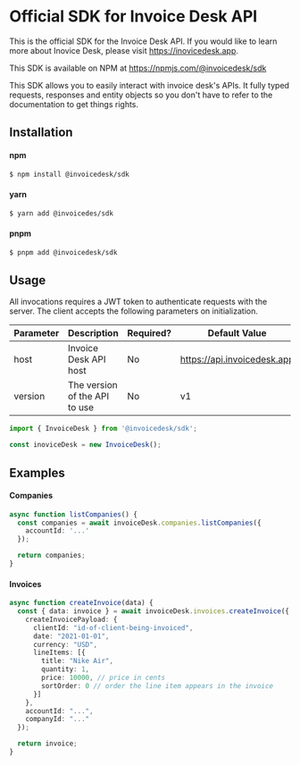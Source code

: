 # Official SDK for Invoice Desk API

This is the official SDK for the Invoice Desk API. If you would like to learn more about Inovice Desk,
please visit https://inovicedesk.app.

This SDK is available on NPM at https://npmjs.com/@invoicedesk/sdk

This SDK allows you to easily interact with invoice desk's APIs. It fully typed requests, responses and entity objects so you don't have to refer to the documentation to get things rights.

## Installation
#### npm
```sh
$ npm install @invoicedesk/sdk
```

#### yarn
```sh
$ yarn add @invoicedes/sdk
```

#### pnpm
```sh
$ pnpm add @invoicedesk/sdk
```

## Usage

All invocations requires a JWT token to authenticate requests with the server.
The client accepts the following parameters on initialization.


| Parameter | Description                   | Required? | Default Value               |
| --------- | ----------------------------- | --------- | --------------------------- |
| host      | Invoice Desk API host         | No        | https://api.invoicedesk.app |
| version   | The version of the API to use | No        | v1                          |

```typescript
import { InvoiceDesk } from '@invoicedesk/sdk';

const inoviceDesk = new InvoiceDesk();
```

## Examples

#### Companies
```typescript
async function listCompanies() {
  const companies = await invoiceDesk.companies.listCompanies({
    accountId: '...'
  });

  return companies;
}
```

#### Invoices
```typescript
async function createInvoice(data) {
  const { data: invoice } = await invoiceDesk.invoices.createInvoice({
    createInvoicePayload: {
      clientId: "id-of-client-being-invoiced",
      date: "2021-01-01",
      currency: "USD",
      lineItems: [{
        title: "Nike Air",
        quantity: 1,
        price: 10000, // price in cents
        sortOrder: 0 // order the line item appears in the invoice
      }]
    },
    accountId: "...",
    companyId: "..."
  });

  return invoice;
}
```

